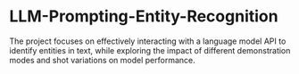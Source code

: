 # LLM-Prompting-Entity-Recognition
The project focuses on effectively interacting with a language model API to identify entities in text, while exploring the impact of different demonstration modes and shot variations on model performance.

